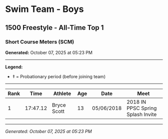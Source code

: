 # Swim Team - Boys
## 1500 Freestyle - All-Time Top 1
### Short Course Meters (SCM)

**Generated:** October 07, 2025 at 05:23 PM

---

**Legend:**
- ‡ = Probationary period (before joining team)

---

| Rank | Time | Athlete | Age | Date | Meet |
|------|------|---------|-----|------|------|
| 1 | 17:47.12 | Bryce Scott | 13 | 05/06/2018 | 2018 IN PPSC Spring Splash Invite |

---

*Generated: October 07, 2025 at 05:23 PM*
